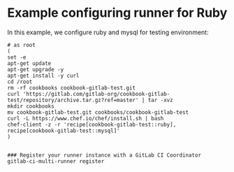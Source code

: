 # Example configuring runner for Ruby

In this example, we configure ruby and mysql for testing environment:

```
# as root
(
set -e
apt-get update
apt-get upgrade -y
apt-get install -y curl
cd /root
rm -rf cookbooks cookbook-gitlab-test.git
curl 'https://gitlab.com/gitlab-org/cookbook-gitlab-test/repository/archive.tar.gz?ref=master' | tar -xvz
mkdir cookbooks
mv cookbook-gitlab-test.git cookbooks/cookbook-gitlab-test
curl -L https://www.chef.io/chef/install.sh | bash
chef-client -z -r 'recipe[cookbook-gitlab-test::ruby], recipe[cookbook-gitlab-test::mysql]'
)


### Register your runner instance with a GitLab CI Coordinator
gitlab-ci-multi-runner register

```